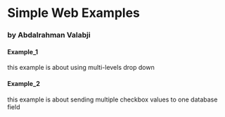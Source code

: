 # Simple Web Examples

### by Abdalrahman Valabji

#### Example_1
this example is about using multi-levels drop down

#### Example_2
this example is about sending multiple checkbox values to one database field
